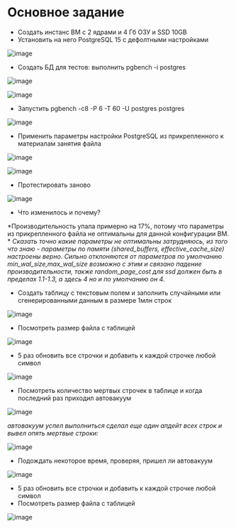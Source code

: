 
# Основное задание

* Создать инстанс ВМ с 2 ядрами и 4 Гб ОЗУ и SSD 10GB
* Установить на него PostgreSQL 15 с дефолтными настройками

![image](https://user-images.githubusercontent.com/40095258/235343637-d3ae8fb3-e9ba-461d-80cf-a28b6eb8f9b8.png)

* Создать БД для тестов: выполнить pgbench -i postgres

![image](https://user-images.githubusercontent.com/40095258/235344028-c503a192-2333-4f77-a006-8e17de247e6b.png)

![image](https://user-images.githubusercontent.com/40095258/235344195-d225cb53-5ce1-40d8-8cd9-e8ac8f091b30.png)

* Запустить pgbench -c8 -P 6 -T 60 -U postgres postgres

![image](https://user-images.githubusercontent.com/40095258/235344276-079be3b0-3cd0-4599-b812-5686bebc67b6.png)

* Применить параметры настройки PostgreSQL из прикрепленного к материалам занятия файла

![image](https://user-images.githubusercontent.com/40095258/235344515-2a0a7804-785d-430f-b392-5a063d12179b.png)

![image](https://user-images.githubusercontent.com/40095258/235345471-9d0556d8-3bdd-4306-9d3d-e0037bca5046.png)

* Протестировать заново

![image](https://user-images.githubusercontent.com/40095258/235345624-4baf3022-602b-4ef3-b39a-68b692ef81aa.png)

* Что изменилось и почему?

*Производительность упала примерно на 17%, потому что параметры из прикрепленного файла не оптимальны для данной конфигурации ВМ. *
*Сказать точно какие параметры не оптимальны затрудняюсь, из того что знаю - параметры по памяти (shared_buffers, effective_cache_size) настроены верно.
Сильно отклоняются от параметров по умолчанию min_wal_size,max_wal_size возможно с этим и связано падение производительности, также random_page_cost для ssd должен быть в пределах 1.1-1.3, а здесь 4 но и по умолчанию он 4.*

* Создать таблицу с текстовым полем и заполнить случайными или сгенерированными данным в размере 1млн строк

![image](https://user-images.githubusercontent.com/40095258/235348442-1993d282-243c-4c2a-9ca9-be0a40c8ba3c.png)

* Посмотреть размер файла с таблицей

![image](https://user-images.githubusercontent.com/40095258/235348811-a233467c-58bd-4c7b-8a54-790632151981.png)

* 5 раз обновить все строчки и добавить к каждой строчке любой символ

![image](https://user-images.githubusercontent.com/40095258/235349190-cb3afd56-0cbf-4581-ae1f-803d0f132dfa.png)

* Посмотреть количество мертвых строчек в таблице и когда последний раз приходил автовакуум

![image](https://user-images.githubusercontent.com/40095258/235349383-443ddb70-984b-4a61-8008-2f161f781ca5.png)

*автовакуум успел выполниться*
*сделал еще один апдейт всех строк и вывел опять мертвые строки:*

![image](https://user-images.githubusercontent.com/40095258/235349494-7dacce1e-cada-4334-89bd-a564f9bc155d.png)

* Подождать некоторое время, проверяя, пришел ли автовакуум

![image](https://user-images.githubusercontent.com/40095258/235349585-24cfda76-17d9-406a-9589-a505fe998b1d.png)

* 5 раз обновить все строчки и добавить к каждой строчке любой символ
* Посмотреть размер файла с таблицей

![image](https://user-images.githubusercontent.com/40095258/235349711-48edd906-de1e-4db0-b6a2-b396e97a2251.png)
